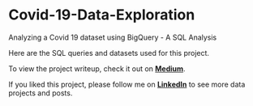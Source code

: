 # Covid-19-Data-Exploration
Analyzing a Covid 19 dataset using BigQuery - A SQL Analysis

Here are the SQL queries and datasets used for this project.

To view the project writeup, check it out on **[Medium](https://medium.com/@srarajani/covid-19-data-exploration-using-bigquery-a677874c855b)**.

If you liked this project, please follow me on **[LinkedIn](https://www.linkedin.com/in/sarahrajani1/)** to see more data projects and posts.
